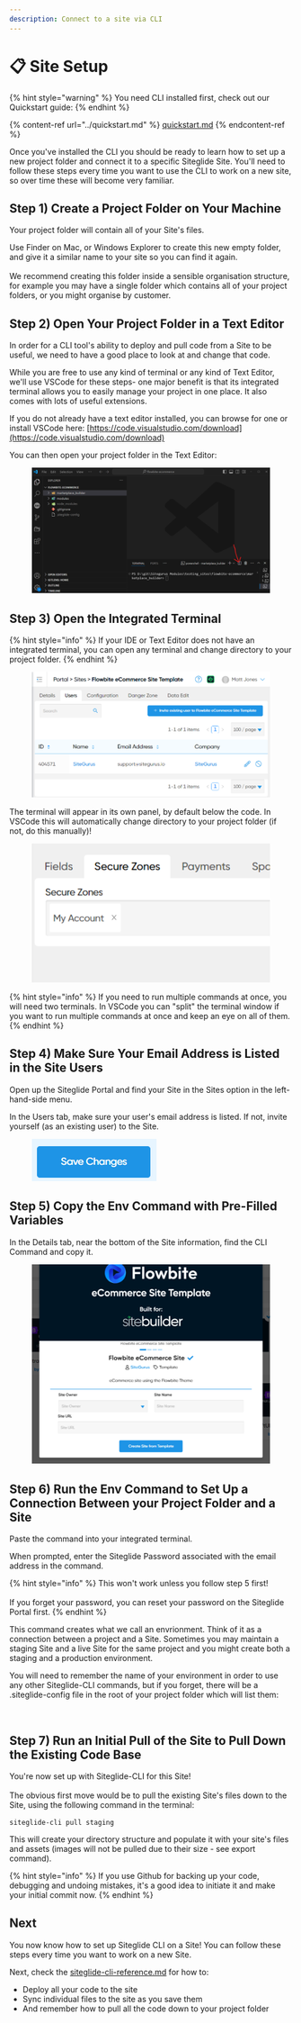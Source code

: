 ```yaml
---
description: Connect to a site via CLI
---
```


# 📋 Site Setup

{% hint style="warning" %}
You need CLI installed first, check out our Quickstart guide:
{% endhint %}

{% content-ref url="../quickstart.md" %}
[quickstart.md](../quickstart.md)
{% endcontent-ref %}

Once you've installed the CLI you should be ready to learn how to set up a new project folder and connect it to a specific Siteglide Site. You'll need to follow these steps every time you want to use the CLI to work on a new site, so over time these will become very familiar.

## Step 1) Create a Project Folder on Your Machine

Your project folder will contain all of your Site's files.

Use Finder on Mac, or Windows Explorer to create this new empty folder, and give it a similar name to your site so you can find it again.\
\
We recommend creating this folder inside a sensible organisation structure, for example you may have a single folder which contains all of your project folders, or you might organise by customer.

## Step 2) Open Your Project Folder in a Text Editor

In order for a CLI tool's ability to deploy and pull code from a Site to be useful, we need to have a good place to look at and change that code.

While you are free to use any kind of terminal or any kind of Text Editor, we'll use VSCode for these steps- one major benefit is that its integrated terminal allows you to easily manage your project in one place. It also comes with lots of useful extensions.

If you do not already have a text editor installed, you can browse for one or install VSCode here: [https://code.visualstudio.com/download](https://code.visualstudio.com/download)

You can then open your project folder in the Text Editor:

<figure><img src="../../../.gitbook/assets/image (2) (1) (1) (1) (1).png" alt=""><figcaption></figcaption></figure>

## Step 3) Open the Integrated Terminal

{% hint style="info" %}
If your IDE or Text Editor does not have an integrated terminal, you can open any terminal and change directory to your project folder.
{% endhint %}

<figure><img src="../../../.gitbook/assets/image (3) (1) (1) (1) (1).png" alt=""><figcaption></figcaption></figure>

The terminal will appear in its own panel, by default below the code. In VSCode this will automatically change directory to your project folder (if not, do this manually)!

<figure><img src="../../../.gitbook/assets/image (5) (1) (1).png" alt=""><figcaption></figcaption></figure>

{% hint style="info" %}
If you need to run multiple commands at once, you will need two terminals. In VSCode you can "split" the terminal window if you want to run multiple commands at once and keep an eye on all of them.
{% endhint %}

## Step 4) Make Sure Your Email Address is Listed in the Site Users

Open up the Siteglide Portal and find your Site in the Sites option in the left-hand-side menu.

In the Users tab, make sure your user's email address is listed. If not, invite yourself (as an existing user) to the Site.

<figure><img src="../../../.gitbook/assets/image (3) (1) (1) (1).png" alt=""><figcaption></figcaption></figure>

## Step 5) Copy the Env Command with Pre-Filled Variables

In the Details tab, near the bottom of the Site information, find the CLI Command and copy it.

<figure><img src="../../../.gitbook/assets/image (1) (1) (1) (1) (1).png" alt=""><figcaption></figcaption></figure>

## Step 6) Run the Env Command to Set Up a Connection Between your Project Folder and a Site

Paste the command into your integrated terminal.

When prompted, enter the Siteglide Password associated with the email address in the command.

{% hint style="info" %}
This won't work unless you follow step 5 first!\
\
If you forget your password, you can reset your password on the Siteglide Portal first.
{% endhint %}

This command creates what we call an envrionment. Think of it as a connection between a project and a Site. Sometimes you may maintain a staging Site and a live Site for the same project and you might create both a staging and a production environment.

You will need to remember the name of your environment in order to use any other Siteglide-CLI commands, but if you forget, there will be a .siteglide-config file in the root of your project folder which will list them:

<figure><img src="../../../.gitbook/assets/image (6) (1) (1).png" alt=""><figcaption></figcaption></figure>

## Step 7) Run an Initial Pull of the Site to Pull Down the Existing Code Base

You're now set up with Siteglide-CLI for this Site!\
\
The obvious first move would be to pull the existing Site's files down to the Site, using the following command in the terminal:

```
siteglide-cli pull staging
```

This will create your directory structure and populate it with your site's files and assets (images will not be pulled due to their size - see export command).

{% hint style="info" %}
If you use Github for backing up your code, debugging and undoing mistakes, it's a good idea to initiate it and make your initial commit now.
{% endhint %}

## Next

You now know how to set up Siteglide CLI on a Site! You can follow these steps every time you want to work on a new Site.

Next, check the [siteglide-cli-reference.md](../cli-reference/siteglide-cli-reference.md "mention") for how to:

* Deploy all your code to the site
* Sync individual files to the site as you save them
* And remember how to pull all the code down to your project folder
